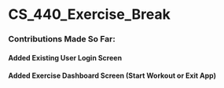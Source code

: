 # CS_440_Exercise_Break

### Contributions Made So Far:

#### Added Existing User Login Screen

#### Added Exercise Dashboard Screen (Start Workout or Exit App)
